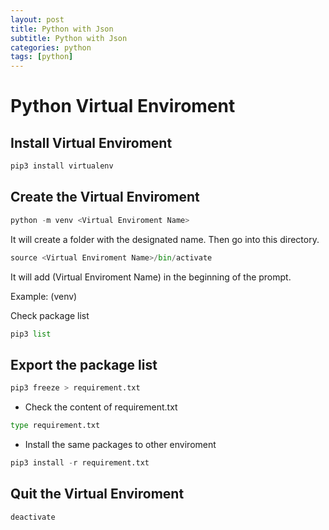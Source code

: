 ```yaml
---
layout: post
title: Python with Json
subtitle: Python with Json
categories: python
tags: [python]
---
```


# Python Virtual Enviroment

## Install Virtual Enviroment

```python
pip3 install virtualenv
```

## Create the Virtual Enviroment

```python
python -m venv <Virtual Enviroment Name>
```

It will create a folder with the designated name.
Then go into this directory.

```python
source <Virtual Enviroment Name>/bin/activate
```

It will add (Virtual Enviroment Name) in the beginning of the prompt.

Example: (venv)

Check package list

```python
pip3 list
```

## Export the package list

```python
pip3 freeze > requirement.txt
```

- Check the content of requirement.txt

```python
type requirement.txt
```

- Install the same packages to other enviroment

```python
pip3 install -r requirement.txt
```

## Quit the Virtual Enviroment

```python
deactivate
```
